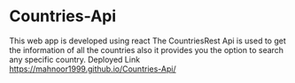 # Countries-Api
This web app is developed using react
The CountriesRest Api is used to get the information of all the countries also it provides you the option to search any specific country.
Deployed Link
https://mahnoor1999.github.io/Countries-Api/
